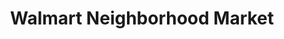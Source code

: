 ---
title: "Walmart Neighborhood Market"
url: /indianapolis/walmart-neighborhood-market/
shop: Supermarkt
---